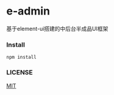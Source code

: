 # e-admin
基于element-ui搭建的中后台半成品UI框架

### Install
```
npm install
```

### LICENSE
[MIT](https://en.wikipedia.org/wiki/MIT_License)
